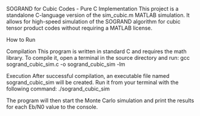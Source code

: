 SOGRAND for Cubic Codes - Pure C Implementation This project is a standalone C-language version of the sim_cubic.m MATLAB simulation. It allows for high-speed simulation of the SOGRAND algorithm for cubic tensor product codes without requiring a MATLAB license.

How to Run

Compilation This program is written in standard C and requires the math library. To compile it, open a terminal in the source directory and run:
gcc sogrand_cubic_sim.c -o sogrand_cubic_sim -lm

Execution After successful compilation, an executable file named sogrand_cubic_sim will be created. Run it from your terminal with the following command:
./sogrand_cubic_sim

The program will then start the Monte Carlo simulation and print the results for each Eb/N0 value to the console.
